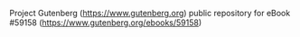 Project Gutenberg (https://www.gutenberg.org) public repository for
eBook #59158 (https://www.gutenberg.org/ebooks/59158)
